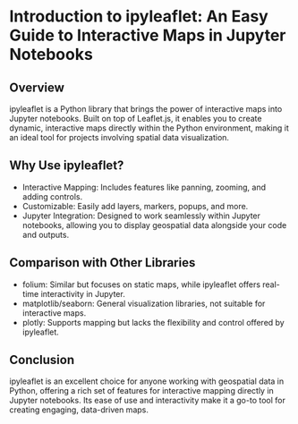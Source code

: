 # Introduction to ipyleaflet: An Easy Guide to Interactive Maps in Jupyter Notebooks

## Overview
ipyleaflet is a Python library that brings the power of interactive maps into Jupyter notebooks. Built on top of Leaflet.js, it enables you to create dynamic, interactive maps directly within the Python environment, making it an ideal tool for projects involving spatial data visualization.

## Why Use ipyleaflet?
* Interactive Mapping: Includes features like panning, zooming, and adding controls.
* Customizable: Easily add layers, markers, popups, and more.
* Jupyter Integration: Designed to work seamlessly within Jupyter notebooks, allowing you to display geospatial data alongside your code and outputs.

## Comparison with Other Libraries
* folium: Similar but focuses on static maps, while ipyleaflet offers real-time interactivity in Jupyter.
* matplotlib/seaborn: General visualization libraries, not suitable for interactive maps.
* plotly: Supports mapping but lacks the flexibility and control offered by ipyleaflet.

## Conclusion
ipyleaflet is an excellent choice for anyone working with geospatial data in Python, offering a rich set of features for interactive mapping directly in Jupyter notebooks. Its ease of use and interactivity make it a go-to tool for creating engaging, data-driven maps.
